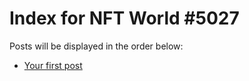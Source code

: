 # Index for NFT World #5027
Posts will be displayed in the order below:

- [Your first post](./001-first.md)

